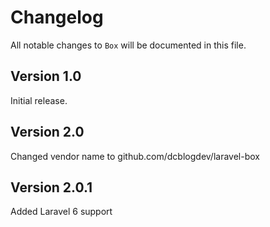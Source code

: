 # Changelog

All notable changes to `Box` will be documented in this file.

## Version 1.0

Initial release.

## Version 2.0

Changed vendor name to github.com/dcblogdev/laravel-box

## Version 2.0.1

Added Laravel 6 support